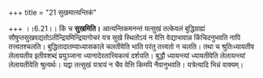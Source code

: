 +++
title = "21 सुखमात्यन्तिकं"

+++
।।6.21।। किं च **सुखमिति।** आत्यन्तिकमनन्तं यत्सुखं तत्केवलं
बुद्धिग्राह्यं सौषुप्तसुखवद्यतोऽतीन्द्रियमिन्द्रियागोचरं यत्र सुखे
स्थितोऽयं न वेत्ति वेद्याभावान्न किंचिदनुभवति नापि तत्त्वतश्चलति।
बुद्धितादातम्याध्यासकाले चलतीवेति भाति परंतु तत्त्वतो न चलति। तथा च
श्रुतिःध्यायतीव लेलायतीव इतीवशब्दं प्रयुञ्जाना ध्यानादेरतात्त्विकत्वं
दर्शयति। बुद्धौ ध्यायन्त्यां ध्यायतीवेति लेलायन्त्यां लेलायतीवेति
श्रुत्यर्थः। यद्वा तत्सुखं यत्रायं न चैव वेत्ति किमपि नैवानुभवति।
यत्रेत्यादि भिन्नं वाक्यम्।
